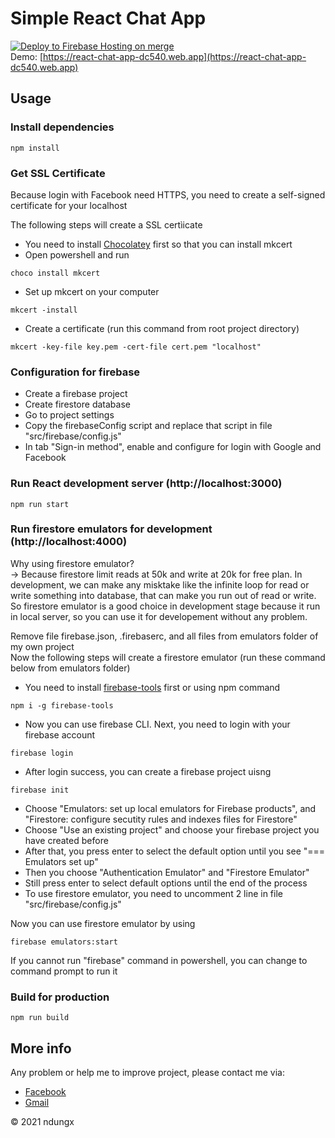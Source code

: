 # Simple React Chat App
[![Deploy to Firebase Hosting on merge](https://github.com/ndungx/react-chat-app/actions/workflows/firebase-hosting-merge.yml/badge.svg)](https://github.com/ndungx/react-chat-app/actions/workflows/firebase-hosting-merge.yml)  
Demo: [https://react-chat-app-dc540.web.app](https://react-chat-app-dc540.web.app)

## Usage
### Install dependencies
```
npm install
```

### Get SSL Certificate
Because login with Facebook need HTTPS, you need to create a self-signed certificate for your localhost  

The following steps will create a SSL certìicate  
   - You need to install [Chocolatey](https://chocolatey.org/install) first so that you can install mkcert  
   - Open powershell and run  
```
choco install mkcert
```
   - Set up mkcert on your computer
```
mkcert -install
```
   - Create a certificate (run this command from root project directory)
```
mkcert -key-file key.pem -cert-file cert.pem "localhost"
```

### Configuration for firebase
   - Create a firebase project
   - Create firestore database
   - Go to project settings
   - Copy the firebaseConfig script and replace that script in file "src/firebase/config.js"
   - In tab "Sign-in method", enable and configure for login with Google and Facebook

### Run React development server (http://localhost:3000)
```
npm run start
```

### Run firestore emulators for development (http://localhost:4000)
Why using firestore emulator?  
-> Because firestore limit reads at 50k and write at 20k for free plan. In development, we can make any misktake like the infinite loop for read or write something into database, that can make you run out of read or write. So firestore emulator is a good choice in development stage because it run in local server, so you can use it for developement without any problem.

Remove file firebase.json, .firebaserc, and all files from emulators folder of my own project  
Now the following steps will create a firestore emulator (run these command below from emulators folder)  
   - You need to install [firebase-tools](https://firebase.google.com/docs/cli/install) first or using npm command  
```
npm i -g firebase-tools
```  
   - Now you can use firebase CLI. Next, you need to login with your firebase account  
```  
firebase login
```
   - After login success, you can create a firebase project uisng  
```
firebase init
```
   - Choose "Emulators: set up local emulators for Firebase products", and "Firestore: configure secutity rules and indexes files for Firestore"  
   - Choose "Use an existing project" and choose your firebase project you have created before  
   - After that, you press enter to select the default option until you see "=== Emulators set up"  
   - Then you choose "Authentication Emulator" and "Firestore Emulator"  
   - Still press enter to select default options until the end of the process  
   - To use firestore emulator, you need to uncomment 2 line in file "src/firebase/config.js"  

Now you can use firestore emulator by using
```
firebase emulators:start
```  

If you cannot run "firebase" command in powershell, you can change to command prompt to run it

### Build for production
```
npm run build
```

## More info
Any problem or help me to improve project, please contact me via:  
* [Facebook](https://www.facebook.com/ndungx)  
* [Gmail](mailto:dpron12345@gmail.com)  

© 2021 ndungx
